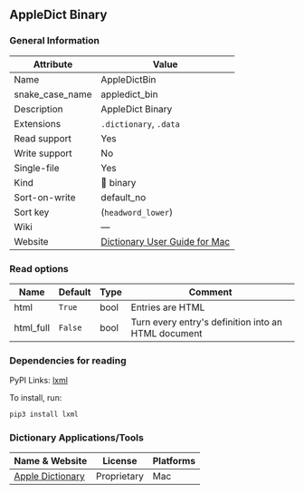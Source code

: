 ## AppleDict Binary

### General Information

| Attribute       | Value                                                                                         |
| --------------- | --------------------------------------------------------------------------------------------- |
| Name            | AppleDictBin                                                                                  |
| snake_case_name | appledict_bin                                                                                 |
| Description     | AppleDict Binary                                                                              |
| Extensions      | `.dictionary`, `.data`                                                                        |
| Read support    | Yes                                                                                           |
| Write support   | No                                                                                            |
| Single-file     | Yes                                                                                           |
| Kind            | 🔢 binary                                                                                      |
| Sort-on-write   | default_no                                                                                    |
| Sort key        | (`headword_lower`)                                                                            |
| Wiki            | ―                                                                                             |
| Website         | [Dictionary User Guide for Mac](https://support.apple.com/en-gu/guide/dictionary/welcome/mac) |

### Read options

| Name      | Default | Type | Comment                                             |
| --------- | ------- | ---- | --------------------------------------------------- |
| html      | `True`  | bool | Entries are HTML                                    |
| html_full | `False` | bool | Turn every entry's definition into an HTML document |

### Dependencies for reading

PyPI Links: [lxml](https://pypi.org/project/lxml)

To install, run:

```sh
pip3 install lxml
```


### Dictionary Applications/Tools

| Name & Website                                                                   | License     | Platforms |
| -------------------------------------------------------------------------------- | ----------- | --------- |
| [Apple Dictionary](https://support.apple.com/en-gu/guide/dictionary/welcome/mac) | Proprietary | Mac       |
